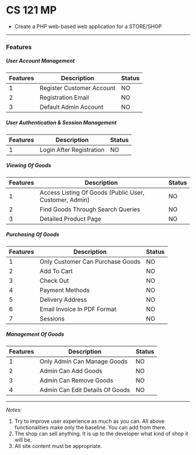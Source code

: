 # CS 121 MP
* Create a PHP web-based web application for a STORE/SHOP

---
### Features

##### User Account Management
Features | Description | Status
--- | --- | ---
1 | Register Customer Account | NO
2 | Registration Email | NO
3 | Default Admin Account | NO

##### User Authentication & Session Management
Features | Description | Status
--- | --- | ---
1 | Login After Registration | NO

##### Viewing Of Goods
Features | Description | Status
--- | --- | ---
1 | Access Listing Of Goods (Public User, Customer, Admin) | NO
2 | Find Goods Through Search Queries | NO
3 | Detailed Product Page | NO

##### Purchasing Of Goods
Features | Description | Status
--- | --- | ---
1 | Only Customer Can Purchase Goods | NO
2 | Add To Cart | NO
3 | Check Out | NO
4 | Payment Methods | NO
5 | Delivery Address | NO
6 | Email Invoice In PDF Format | NO
7 | Sessions | NO

##### Management Of Goods
Features | Description | Status
--- | --- | ---
1 | Only Admin Can Manage Goods | NO
2 | Admin Can Add Goods | NO
3 | Admin Can Remove Goods | NO
4 | Admin Can Edit Details Of Goods | NO

---

*Notes:* 
1. Try to improve user experience as much as you can. All above functionalities make only the baseline. You can add from there. 
2. The shop can sell anything. It is up to the developer what kind of shop it will be.
3. All site content must be appropriate.


